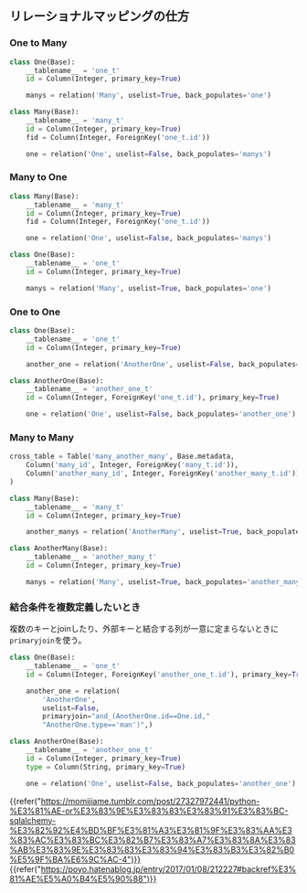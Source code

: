 リレーショナルマッピングの仕方
------------------------------

### One to Many

```python
class One(Base):
    __tablename__ = 'one_t'
    id = Column(Integer, primary_key=True)

    manys = relation('Many', uselist=True, back_populates='one')

class Many(Base):
    __tablename__ = 'many_t'
    id = Column(Integer, primary_key=True)
    fid = Column(Integer, ForeignKey('one_t.id'))

    one = relation('One', uselist=False, back_populates='manys')
```

### Many to One

```python
class Many(Base):
    __tablename__ = 'many_t'
    id = Column(Integer, primary_key=True)
    fid = Column(Integer, ForeignKey('one_t.id'))

    one = relation('One', uselist=False, back_populates='manys')

class One(Base):
    __tablename__ = 'one_t'
    id = Column(Integer, primary_key=True)

    manys = relation('Many', uselist=True, back_populates='one')
```

### One to One

```python
class One(Base):
    __tablename__ = 'one_t'
    id = Column(Integer, primary_key=True)

    another_one = relation('AnotherOne', uselist=False, back_populates='one')

class AnotherOne(Base):
    __tablename__ = 'another_one_t'
    id = Column(Integer, ForeignKey('one_t.id'), primary_key=True)

    one = relation('One', uselist=False, back_populates='another_one')
```

### Many to Many

```python
cross_table = Table('many_another_many', Base.metadata,
    Column('many_id', Integer, ForeignKey('many_t.id')),
    Column('another_many_id', Integer, ForeignKey('another_many_t.id'))
)

class Many(Base):
    __tablename__ = 'many_t'
    id = Column(Integer, primary_key=True)

    another_manys = relation('AnotherMany', uselist=True, back_populates='manys', secondary=cross_table)

class AnotherMany(Base):
    __tablename__ = 'another_many_t'
    id = Column(Integer, primary_key=True)

    manys = relation('Many', uselist=True, back_populates='another_manys', secondary=cross_table)
```

### 結合条件を複数定義したいとき

複数のキーとjoinしたり、外部キーと結合する列が一意に定まらないときに`primaryjoin`を使う。

```python
class One(Base):
    __tablename__ = 'one_t'
    id = Column(Integer, ForeignKey('another_one_t.id'), primary_key=True)

    another_one = relation(
        'AnotherOne',
        uselist=False,
        primaryjoin="and_(AnotherOne.id==One.id,"
        "AnotherOne.type=='man')",)

class AnotherOne(Base):
    __tablename__ = 'another_one_t'
    id = Column(Integer, primary_key=True)
    type = Column(String, primary_key=True)

    one = relation('One', uselist=False, back_populates='another_one')
```

{{refer("https://momijiame.tumblr.com/post/27327972441/python-%E3%81%AE-or%E3%83%9E%E3%83%83%E3%83%91%E3%83%BC-sqlalchemy-%E3%82%92%E4%BD%BF%E3%81%A3%E3%81%9F%E3%83%AA%E3%83%AC%E3%83%BC%E3%82%B7%E3%83%A7%E3%83%8A%E3%83%AB%E3%83%9E%E3%83%83%E3%83%94%E3%83%B3%E3%82%B0%E5%9F%BA%E6%9C%AC-4")}}
{{refer("https://poyo.hatenablog.jp/entry/2017/01/08/212227#backref%E3%81%AE%E5%A0%B4%E5%90%88")}}
